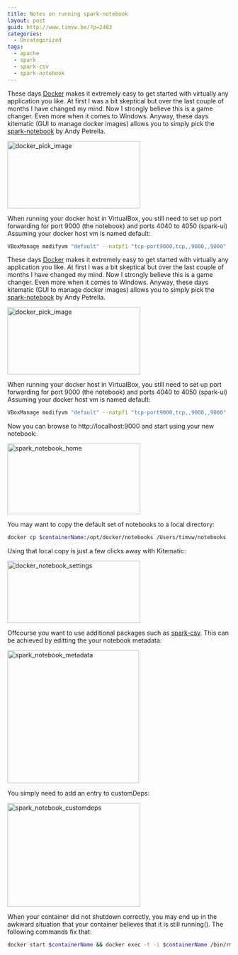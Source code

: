 ```yaml
---
title: Notes on running spark-notebook
layout: post
guid: http://www.timvw.be/?p=2483
categories:
  - Uncategorized
tags:
  - apache
  - spark
  - spark-csv
  - spark-notebook
---
```

These days [Docker](https://www.docker.com/) makes it extremely easy to get started with virtually any application you like. At first I was a bit skeptical but over the last couple of months I have changed my mind. Now I strongly believe this is a game changer. Even more when it comes to Windows. Anyway, these days kitematic (GUI to manage docker images) allows you to simply pick the [spark-notebook](https://github.com/andypetrella/spark-notebook) by Andy Petrella.

[<img src="http://www.timvw.be/wp-content/uploads/2015/08/docker_pick_image-300x152.png" alt="docker_pick_image" width="300" height="152" class="size-medium wp-image-2486" srcset="http://www.timvw.be/wp-content/uploads/2015/08/docker_pick_image-300x152.png 300w, http://www.timvw.be/wp-content/uploads/2015/08/docker_pick_image-1024x518.png 1024w, http://www.timvw.be/wp-content/uploads/2015/08/docker_pick_image-500x253.png 500w" sizes="(max-width: 300px) 100vw, 300px" />](http://www.timvw.be/wp-content/uploads/2015/08/docker_pick_image.png)

When running your docker host in VirtualBox, you still need to set up port forwarding for port 9000 (the notebook) and ports 4040 to 4050 (spark-ui) Assuming your docker host vm is named default:

```bash
VBoxManage modifyvm "default" --natpf1 "tcp-port9000,tcp,,9000,,9000"
```
  
These days [Docker](https://www.docker.com/) makes it extremely easy to get started with virtually any application you like. At first I was a bit skeptical but over the last couple of months I have changed my mind. Now I strongly believe this is a game changer. Even more when it comes to Windows. Anyway, these days kitematic (GUI to manage docker images) allows you to simply pick the [spark-notebook](https://github.com/andypetrella/spark-notebook) by Andy Petrella.

[<img src="http://www.timvw.be/wp-content/uploads/2015/08/docker_pick_image-300x152.png" alt="docker_pick_image" width="300" height="152" class="size-medium wp-image-2486" srcset="http://www.timvw.be/wp-content/uploads/2015/08/docker_pick_image-300x152.png 300w, http://www.timvw.be/wp-content/uploads/2015/08/docker_pick_image-1024x518.png 1024w, http://www.timvw.be/wp-content/uploads/2015/08/docker_pick_image-500x253.png 500w" sizes="(max-width: 300px) 100vw, 300px" />](http://www.timvw.be/wp-content/uploads/2015/08/docker_pick_image.png)

When running your docker host in VirtualBox, you still need to set up port forwarding for port 9000 (the notebook) and ports 4040 to 4050 (spark-ui) Assuming your docker host vm is named default:

```bash
VBoxManage modifyvm "default" --natpf1 "tcp-port9000,tcp,,9000,,9000"
``` 

Now you can browse to http://localhost:9000 and start using your new notebook:

[<img src="http://www.timvw.be/wp-content/uploads/2015/08/spark_notebook_home-300x160.png" alt="spark_notebook_home" width="300" height="160" class="size-medium wp-image-2493" srcset="http://www.timvw.be/wp-content/uploads/2015/08/spark_notebook_home-300x160.png 300w, http://www.timvw.be/wp-content/uploads/2015/08/spark_notebook_home-1024x546.png 1024w, http://www.timvw.be/wp-content/uploads/2015/08/spark_notebook_home-500x267.png 500w, http://www.timvw.be/wp-content/uploads/2015/08/spark_notebook_home.png 1492w" sizes="(max-width: 300px) 100vw, 300px" />](http://www.timvw.be/wp-content/uploads/2015/08/spark_notebook_home.png)

You may want to copy the default set of notebooks to a local directory:

```bash
docker cp $containerName:/opt/docker/notebooks /Users/timvw/notebooks
```

Using that local copy is just a few clicks away with Kitematic:

[<img src="http://www.timvw.be/wp-content/uploads/2015/08/docker_notebook_settings-300x140.png" alt="docker_notebook_settings" width="300" height="140" class="alignnone size-medium wp-image-2498" srcset="http://www.timvw.be/wp-content/uploads/2015/08/docker_notebook_settings-300x140.png 300w, http://www.timvw.be/wp-content/uploads/2015/08/docker_notebook_settings-1024x477.png 1024w, http://www.timvw.be/wp-content/uploads/2015/08/docker_notebook_settings-500x233.png 500w" sizes="(max-width: 300px) 100vw, 300px" />](http://www.timvw.be/wp-content/uploads/2015/08/docker_notebook_settings.png)

Offcourse you want to use additional packages such as [spark-csv](https://github.com/databricks/spark-csv). This can be achieved by editting the your notebook metadata:

[<img src="http://www.timvw.be/wp-content/uploads/2015/08/spark_notebook_metadata-297x300.png" alt="spark_notebook_metadata" width="297" height="300" class="alignnone size-medium wp-image-2501" srcset="http://www.timvw.be/wp-content/uploads/2015/08/spark_notebook_metadata-297x300.png 297w, http://www.timvw.be/wp-content/uploads/2015/08/spark_notebook_metadata-1013x1024.png 1013w, http://www.timvw.be/wp-content/uploads/2015/08/spark_notebook_metadata.png 1060w" sizes="(max-width: 297px) 100vw, 297px" />](http://www.timvw.be/wp-content/uploads/2015/08/spark_notebook_metadata.png)

You simply need to add an entry to customDeps:

[<img src="http://www.timvw.be/wp-content/uploads/2015/08/spark_notebook_customdeps-300x234.png" alt="spark_notebook_customdeps" width="300" height="234" class="alignnone size-medium wp-image-2500" srcset="http://www.timvw.be/wp-content/uploads/2015/08/spark_notebook_customdeps-300x234.png 300w, http://www.timvw.be/wp-content/uploads/2015/08/spark_notebook_customdeps-1024x798.png 1024w, http://www.timvw.be/wp-content/uploads/2015/08/spark_notebook_customdeps-385x300.png 385w, http://www.timvw.be/wp-content/uploads/2015/08/spark_notebook_customdeps.png 1368w" sizes="(max-width: 300px) 100vw, 300px" />](http://www.timvw.be/wp-content/uploads/2015/08/spark_notebook_customdeps.png)

When your container did not shutdown correctly, you may end up in the awkward situation that your container believes that it is still running(). The following commands fix that:

```bash
docker start $containerName && docker exec -t -i $containerName /bin/rm /opt/docker/RUNNING_PID
```